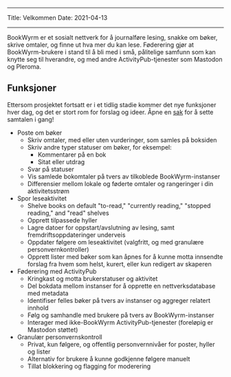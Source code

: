 - - -
Title: Velkommen Date: 2021-04-13
- - -

BookWyrm er et sosialt nettverk for å journalføre lesing, snakke om bøker, skrive omtaler, og finne ut hva mer du kan lese. Føderering gjør at BookWyrm-brukere i stand til å bli med i små, pålitelige samfunn som kan knytte seg til hverandre, og med andre ActivityPub-tjenester som Mastodon og Pleroma.

## Funksjoner
Ettersom prosjektet fortsatt er i et tidlig stadie kommer det nye funksjoner hver dag, og det er stort rom for forslag og ideer. Åpne en [sak](https://github.com/bookwyrm-social/bookwyrm/issues) for å sette samtalen i gang!

- Poste om bøker
    - Skriv omtaler, med eller uten vurderinger, som samles på boksiden
    - Skriv andre typer statuser om bøker, for eksempel:
        - Kommentarer på en bok
        - Sitat eller utdrag
    - Svar på statuser
    - Vis samlede bokomtaler på tvers av tilkoblede BookWyrm-instanser
    - Differensier mellom lokale og føderte omtaler og rangeringer i din aktivitetsstrøm
- Spor leseaktivitet
    - Shelve books on default "to-read," "currently reading," "stopped reading," and "read" shelves
    - Opprett tilpassede hyller
    - Lagre datoer for oppstart/avslutning av lesing, samt fremdriftsoppdateringer underveis
    - Oppdater følgere om leseaktivitet (valgfritt, og med granulære personvernkontroller)
    - Opprett lister med bøker som kan åpnes for å kunne motta innsendte forslag fra hvem som helst, kurert, eller kun redigert av skaperen
- Føderering med ActivityPub
    - Kringkast og motta brukerstatuser og aktivitet
    - Del bokdata mellom instanser for å opprette en nettverksdatabase med metadata
    - Identifiser felles bøker på tvers av instanser og aggreger relatert innhold
    - Følg og samhandle med brukere på tvers av BookWyrm-instanser
    - Interager med ikke-BookWyrm ActivityPub-tjenester (foreløpig er Mastodon støttet)
- Granulær personvernskontroll
    - Privat, kun følgere, og offentlig personvernnivåer for poster, hyller og lister
    - Alternativ for brukere å kunne godkjenne følgere manuelt
    - Tillat blokkering og flagging for moderering
